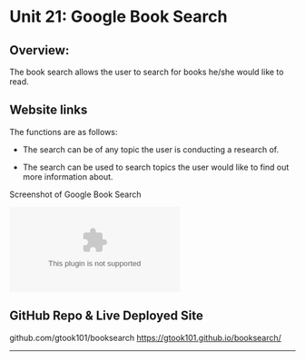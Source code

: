 # Unit 21: Google Book Search

## Overview:

The book search allows the user to search for books he/she would like to read.

## Website links

The functions are as follows:

- The search can be of any topic the user is conducting a research of.

- The search can be used to search topics the user would like to find out more information about.

Screenshot of Google Book Search

![Screenshot of Blog](booksearch.doc)

## GitHub Repo & Live Deployed Site

github.com/gtook101/booksearch
https://gtook101.github.io/booksearch/

---
